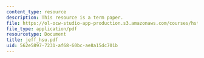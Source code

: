 ```yaml
---
content_type: resource
description: This resource is a term paper.
file: https://ol-ocw-studio-app-production.s3.amazonaws.com/courses/hst-525j-tumor-pathophysiology-and-transport-phenomena-fall-2005/562e58977231af6860bcae8a15dc701b_jeff_hsu.pdf
file_type: application/pdf
resourcetype: Document
title: jeff_hsu.pdf
uid: 562e5897-7231-af68-60bc-ae8a15dc701b
---
```

